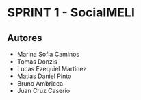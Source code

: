 # SPRINT 1 - SocialMELI

## Autores

- Marina Sofia Caminos
- Tomas Donzis
- Lucas Ezequiel Martinez
- Matias Daniel Pinto
- Bruno Ambricca
- Juan Cruz Caserio